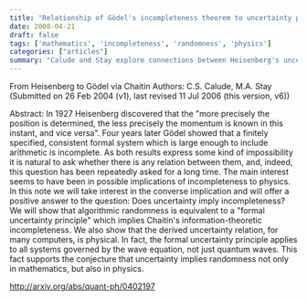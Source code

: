 ```yaml
---
title: "Relationship of Gödel's incompleteness theorem to uncertainty principles and randomness"
date: 2008-04-21
draft: false
tags: ['mathematics', 'incompleteness', 'randomness', 'physics']
categories: ["articles"]
summary: "Calude and Stay explore connections between Heisenberg's uncertainty principle and Gödel's incompleteness theorem via algorithmic randomness."
---
```


From Heisenberg to Gödel via Chaitin
Authors: C.S. Calude, M.A. Stay
(Submitted on 26 Feb 2004 (v1), last revised 11 Jul 2006 (this version, v6))

Abstract: In 1927 Heisenberg discovered that the "more precisely the position is determined, the less precisely the momentum is known in this instant, and vice versa". Four years later Gödel showed that a finitely specified, consistent formal system which is large enough to include arithmetic is incomplete. As both results express some kind of impossibility it is natural to ask whether there is any relation between them, and, indeed, this question has been repeatedly asked for a long time. The main interest seems to have been in possible implications of incompleteness to physics. In this note we will take interest in the converse implication and will offer a positive answer to the question: Does uncertainty imply incompleteness? We will show that algorithmic randomness is equivalent to a "formal uncertainty principle" which implies Chaitin's information-theoretic incompleteness. We also show that the derived uncertainty relation, for many computers, is physical. In fact, the formal uncertainty principle applies to all systems governed by the wave equation, not just quantum waves. This fact supports the conjecture that uncertainty implies randomness not only in mathematics, but also in physics.

http://arxiv.org/abs/quant-ph/0402197